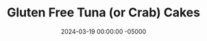 ---
layout: post
title:  "Gluten Free Tuna (or Crab) Cakes"
date:   2024-03-19 00:00:00 -05000
categories: 
- Recipes
- Fish
- Archive
permalink: /recipes/tuna-cakes
image: /assets/Food/Fish/Tuna Cake/tuna-cake-cover.jpg
ing: tunacake-ing
facts: tunacake-facts
section1: 
start2: 
section2: 
start3: 
section3: 
start4: 
section4: 
start5: 
section5: 
Prep: 30
Rest: 30
Cook: 10
Source1: https://www.onceuponachef.com/recipes/maryland-crab-cakes-with-quick-tartar-sauce.html#tabrecipe
Source2: 
whisk: https://s.samsungfood.com/paB6t
tags: 
- tuna fish
- mayo
- yogurt
- onion powder
- garlic powder
- canned
- can
- crab
- crabcake
- crab cake
- protein
- seafood
- sea food
- oldbay
- old bay
- coconut flour
- soy sauce
- gluten free
Description: I took and modified this recipe from my parents, who made crab cakes on Christmas. I really liked them, but I didn't want to pay for crab, so I wanted to try it with tuna instead. I think they turned out pretty well. They're cheap, healthy, and simple. Feel free to actually use crab too. They're gluten free too, being made with coconut flour! The nutrition facts are per cake
Instructions: 
- Prepare a 12" pan with a spray of oil<br><br>

- In a large bowl, beat the eggs, and mix with the ingredients above, from eggs to old bay<br><br>

- Drain and rinse your fish under water with a strainer and add the fish into the bowl. Make sure to check for any shells (if using crab). Mash with the back of a fork to fully incorporate the fish. Fold in the flour, and mix until just combined. The mixture should feel slightly sticky, but able to be shaped<br><br>
- <center><img src="/assets/Food/Fish/Tuna Cake/tuna-cake-3.jpg" alt="" class="instruction-image"></center><br>

- Shape the mixture into patties (about 12) and place on your pan. Cover and refrigerate the cakes for at least 30 minutes to 1 hour to set<br><br>
- <center><img src="/assets/Food/Fish/Tuna Cake/tuna-cake-4.jpg" alt="" class="instruction-image"></center><br>

- Heat your large pan over medium heat with a spray of oil. Cook the cakes for about 10 minutes until golden brown on each side. Be very careful not to break them when flipping<br><br>
- <center><img src="/assets/Food/Fish/Tuna Cake/tuna-cake-5.jpg" alt="" class="instruction-image"></center>
---